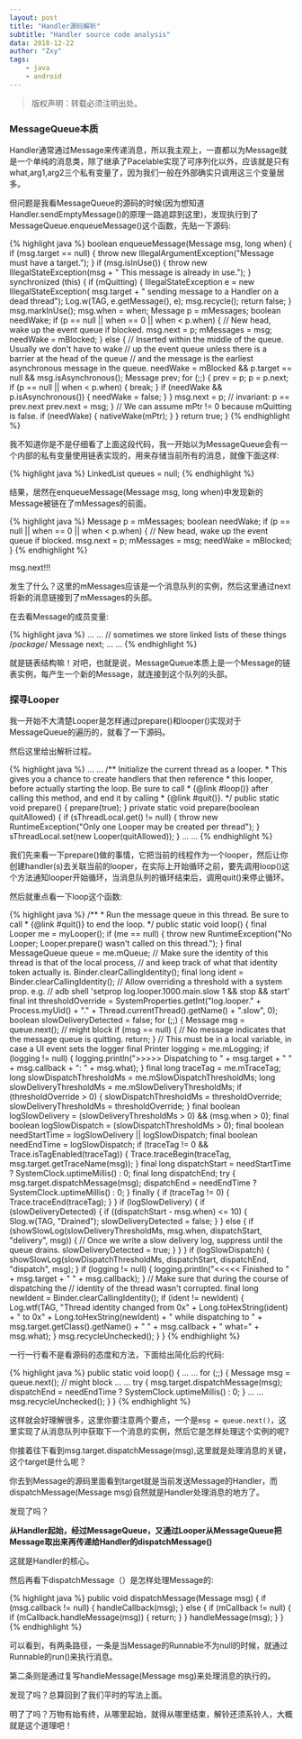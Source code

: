 ```yaml
---
layout: post
title: "Handler源码解析"
subtitle: "Handler source code analysis"
data: 2018-12-22
author: "Zxy"
tags:
    - java
    - android
---
```


> 版权声明：转载必须注明出处。

### MessageQueue本质

Handler通常通过Message来传递消息，所以我主观上，一直都以为Message就是一个单纯的消息类，除了继承了Pacelable实现了可序列化以外，应该就是只有what,arg1,arg2三个私有变量了，因为我们一般在外部确实只调用这三个变量居多。

但问题是我看MessageQueue的源码的时候(因为想知道Handler.sendEmptyMessage()的原理一路追踪到这里)，发现执行到了MessageQueue.enqueueMessage()这个函数，先贴一下源码:

{% highlight java %}
boolean enqueueMessage(Message msg, long when) {
        if (msg.target == null) {
            throw new IllegalArgumentException("Message must have a target.");
        }
        if (msg.isInUse()) {
            throw new IllegalStateException(msg + " This message is already in use.");
        }
        synchronized (this) {
            if (mQuitting) {
                IllegalStateException e = new IllegalStateException(
                        msg.target + " sending message to a Handler on a dead thread");
                Log.w(TAG, e.getMessage(), e);
                msg.recycle();
                return false;
            }
            msg.markInUse();
            msg.when = when;
            Message p = mMessages;
            boolean needWake;
            if (p == null || when == 0 || when < p.when) {
                // New head, wake up the event queue if blocked.
                msg.next = p;
                mMessages = msg;
                needWake = mBlocked;
            } else {
                // Inserted within the middle of the queue.  Usually we don't have to wake
                // up the event queue unless there is a barrier at the head of the queue
                // and the message is the earliest asynchronous message in the queue.
                needWake = mBlocked && p.target == null && msg.isAsynchronous();
                Message prev;
                for (;;) {
                    prev = p;
                    p = p.next;
                    if (p == null || when < p.when) {
                        break;
                    }
                    if (needWake && p.isAsynchronous()) {
                        needWake = false;
                    }
                }
                msg.next = p; // invariant: p == prev.next
                prev.next = msg;
            }
            // We can assume mPtr != 0 because mQuitting is false.
            if (needWake) {
                nativeWake(mPtr);
            }
        }
        return true;
    }
{% endhighlight %}

我不知道你是不是仔细看了上面这段代码，我一开始以为MessageQueue会有一个内部的私有变量使用链表实现的，用来存储当前所有的消息，就像下面这样:

{% highlight java %}
LinkedList<Message> queues = null;
{% endhighlight %}

结果，居然在enqueueMessage(Message msg, long when)中发现新的Message被链在了mMessages的前面。

{% highlight java %}
			Message p = mMessages;
            boolean needWake;
            if (p == null || when == 0 || when < p.when) {
                // New head, wake up the event queue if blocked.
                msg.next = p;
                mMessages = msg;
                needWake = mBlocked;
            }
{% endhighlight %}

msg.next!!!

发生了什么？这里的mMessages应该是一个消息队列的实例，然后这里通过next将新的消息链接到了mMessages的头部。

在去看Message的成员变量:

{% highlight java %}
	... ...
    // sometimes we store linked lists of these things
    /*package*/ Message next;
	... ...
{% endhighlight %}

就是链表结构嘛！对吧，也就是说，MessageQueue本质上是一个Message的链表实例，每产生一个新的Message，就连接到这个队列的头部。

### 探寻Looper

我一开始不大清楚Looper是怎样通过prepare()和looper()实现对于MessageQueue的遍历的，就看了一下源码。

然后这里给出解析过程。

{% highlight java %}
	... ...
	/** Initialize the current thread as a looper.
      * This gives you a chance to create handlers that then reference
      * this looper, before actually starting the loop. Be sure to call
      * {@link #loop()} after calling this method, and end it by calling
      * {@link #quit()}.
      */
    public static void prepare() {
        prepare(true);
    }
    private static void prepare(boolean quitAllowed) {
        if (sThreadLocal.get() != null) {
            throw new RuntimeException("Only one Looper may be created per thread");
        }
        sThreadLocal.set(new Looper(quitAllowed));
    }
	... ...
{% endhighlight %}

我们先来看一下prepare()做的事情，它把当前的线程作为一个looper，然后让你创建handler(s)去关联当前的looper，在实际上开始循环之前，要先调用loop()这个方法通知looper开始循环，当消息队列的循环结束后，调用quit()来停止循环。

然后就重点看一下loop这个函数:

{% highlight java %}
/**
     * Run the message queue in this thread. Be sure to call
     * {@link #quit()} to end the loop.
     */
    public static void loop() {
        final Looper me = myLooper();
        if (me == null) {
            throw new RuntimeException("No Looper; Looper.prepare() wasn't called on this thread.");
        }
        final MessageQueue queue = me.mQueue;
        // Make sure the identity of this thread is that of the local process,
        // and keep track of what that identity token actually is.
        Binder.clearCallingIdentity();
        final long ident = Binder.clearCallingIdentity();
        // Allow overriding a threshold with a system prop. e.g.
        // adb shell 'setprop log.looper.1000.main.slow 1 && stop && start'
        final int thresholdOverride =
                SystemProperties.getInt("log.looper."
                        + Process.myUid() + "."
                        + Thread.currentThread().getName()
                        + ".slow", 0);
        boolean slowDeliveryDetected = false;
        for (;;) {
            Message msg = queue.next(); // might block
            if (msg == null) {
                // No message indicates that the message queue is quitting.
                return;
            }
            // This must be in a local variable, in case a UI event sets the logger
            final Printer logging = me.mLogging;
            if (logging != null) {
                logging.println(">>>>> Dispatching to " + msg.target + " " +
                        msg.callback + ": " + msg.what);
            }
            final long traceTag = me.mTraceTag;
            long slowDispatchThresholdMs = me.mSlowDispatchThresholdMs;
            long slowDeliveryThresholdMs = me.mSlowDeliveryThresholdMs;
            if (thresholdOverride > 0) {
                slowDispatchThresholdMs = thresholdOverride;
                slowDeliveryThresholdMs = thresholdOverride;
            }
            final boolean logSlowDelivery = (slowDeliveryThresholdMs > 0) && (msg.when > 0);
            final boolean logSlowDispatch = (slowDispatchThresholdMs > 0);
            final boolean needStartTime = logSlowDelivery || logSlowDispatch;
            final boolean needEndTime = logSlowDispatch;
            if (traceTag != 0 && Trace.isTagEnabled(traceTag)) {
                Trace.traceBegin(traceTag, msg.target.getTraceName(msg));
            }
            final long dispatchStart = needStartTime ? SystemClock.uptimeMillis() : 0;
            final long dispatchEnd;
            try {
                msg.target.dispatchMessage(msg);
                dispatchEnd = needEndTime ? SystemClock.uptimeMillis() : 0;
            } finally {
                if (traceTag != 0) {
                    Trace.traceEnd(traceTag);
                }
            }
            if (logSlowDelivery) {
                if (slowDeliveryDetected) {
                    if ((dispatchStart - msg.when) <= 10) {
                        Slog.w(TAG, "Drained");
                        slowDeliveryDetected = false;
                    }
                } else {
                    if (showSlowLog(slowDeliveryThresholdMs, msg.when, dispatchStart, "delivery",
                            msg)) {
                        // Once we write a slow delivery log, suppress until the queue drains.
                        slowDeliveryDetected = true;
                    }
                }
            }
            if (logSlowDispatch) {
                showSlowLog(slowDispatchThresholdMs, dispatchStart, dispatchEnd, "dispatch", msg);
            }
            if (logging != null) {
                logging.println("<<<<< Finished to " + msg.target + " " + msg.callback);
            }
            // Make sure that during the course of dispatching the
            // identity of the thread wasn't corrupted.
            final long newIdent = Binder.clearCallingIdentity();
            if (ident != newIdent) {
                Log.wtf(TAG, "Thread identity changed from 0x"
                        + Long.toHexString(ident) + " to 0x"
                        + Long.toHexString(newIdent) + " while dispatching to "
                        + msg.target.getClass().getName() + " "
                        + msg.callback + " what=" + msg.what);
            }
            msg.recycleUnchecked();
        }
    }
{% endhighlight %}

一行一行看不是看源码的态度和方法，下面给出简化后的代码:

{% highlight java %}
    public static void loop() {
		... ...
        for (;;) {
            Message msg = queue.next(); // might block
			... ...
            try {
                msg.target.dispatchMessage(msg);
                dispatchEnd = needEndTime ? SystemClock.uptimeMillis() : 0;
            }
			... ...
			msg.recycleUnchecked();
			}
}
{% endhighlight %}

这样就会好理解很多，这里你要注意两个要点，一个是`msg = queue.next()`，这里实现了从消息队列中获取下一个消息的实例，然后它是怎样处理这个实例的呢?

你接着往下看到msg.target.dispatchMessage(msg),这里就是处理消息的关键，这个target是什么呢？

你去到Message的源码里面看到target就是当前发送Message的Handler，而dispatchMessage(Message msg)自然就是Handler处理消息的地方了。

发现了吗？

**从Handler起始，经过MessageQueue，又通过Looper从MessageQueue把Message取出来再传递给Handler的dispatchMessage()**

这就是Handler的核心。

然后再看下dispatchMessage（）是怎样处理Message的:

{% highlight java %}
    public void dispatchMessage(Message msg) {
        if (msg.callback != null) {
            handleCallback(msg);
        } else {
            if (mCallback != null) {
                if (mCallback.handleMessage(msg)) {
                    return;
                }
            }
            handleMessage(msg);
        }
    }
{% endhighlight %}

可以看到，有两条路径，一条是当Message的Runnable不为null的时候，就通过Runnable的run()来执行消息。

第二条则是通过复写handleMessage(Message msg)来处理消息的执行的。

发现了吗？总算回到了我们平时的写法上面。

明了了吗？万物有始有终，从哪里起始，就得从哪里结束，解铃还须系铃人，大概就是这个道理吧！